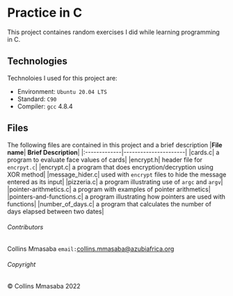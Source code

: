# Practice in C
This project containes random exercises I did while learning programming in C.

## Technologies
Technoloies I used for this project are:
- Environment: `Ubuntu 20.04 LTS`
- Standard: `C90`
- Compiler: `gcc` 4.8.4

## Files
The following files are contained in this project and a brief description
|**File name**| **Brief Description**|
|:-------------|----------------------|
|cards.c| a program to evaluate face values of cards|
|encrypt.h| header file for `encrpyt.c`|
|encrypt.c| a program that does encryption/decryption using XOR method|
|message_hider.c| used with `encrypt` files to hide the message entered as its input|
|pizzeria.c| a program illustrating use of `argc` and `argv`|
|pointer-arithmetics.c| a program with examples of pointer arithmetics|
|pointers-and-functions.c| a program illustrating how pointers are used with functions|
|number_of_days.c| a program that calculates the number of days elapsed between two dates|

###### Contributors ######
Collins Mmasaba `email:`<collins.mmasaba@azubiafrica.org>

###### Copyright ######
© Collins Mmasaba 2022
